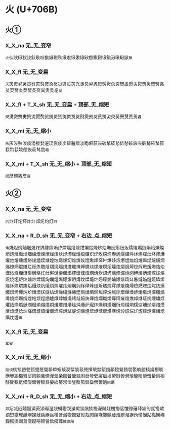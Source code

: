 # 火 (U+706B)

## 火①

### X_X_na 无_无_变窄
`火`伙阦楸狄钬鈥耿吙㷕䋺䎿秋揪唙愀偢踿炚梑鰍鞦锹鍬湫啾瞅䐐`鳅`

### X_X_fl 无_无_变扁
`灭`灾羙㶢菼䆦焤苂㷏焋灸㷫災熧烲炗灮㷭烉灷㥕炅焈㷅荧㶮燓烾焽㶣烮䙳爂煛㷂㷠炃㶪燹炎烎焚炙㶫烡灻灵炛`㷑`

### X_X_fl + T_X_sh 无_无_变扁 + 顶部_无_缩短
`燢`燙㷗㸈㶳㷺烫㷡熃熋煚㶾㸂焂䎡煑焸熨煲㷩炱㷼燛焁熒藀㸑熭㬃㷢`䀆`

### X_X_mi 无_无_缩小 
`疢`灰洃㷦湠痰㵞㨏媝䢠㻏恢倓炭䨂醔羰淡矁㾭荻诙碳揫䂹悐㑞愁篍詼咴脄甃㷇蝵䈐鬏㡑䯼㛶僽拻萩鹙鶖`䵸`

### X_X_mi + T_X_sh 无_无_缩小 + 顶部_无_缩短
`棂`㷴樮盔㷳`㸏`

## 火②

### X_X_na 无_无_变窄
`灲`炞㶥炨炋炸炐邩灹灼灯`炣`

### X_X_na + R_D_sh 无_无_变窄 + 右边_点_缩短
`烠`烍炟熁灿焑煋炵㷒㷾熇煱㶤燐煏炝熜㶰煸煜㷧炥烚㷻炈煼炄炍燆熆煽熴㶽炲爍㷘焇炮烇爋㷆畑燦焐煉爎烃㷨炏㶦㸅燣煄烺爌炽焊炇㷝炿爀焫熀煁㷚炢焬煤炪炑熮爗爟灺燴燻熤焀焌燼㷜煻煌烛煾㷄灱焳㸄㶼燈煍㷣㷹烞爆㶴烣爩煴烅焰熝㷎㷐烷熿焵焍燎焹焜爔烂烁炼燩焓熠煷㷔䙺爜熣㷈炠爊㷋煠焲熐熖燔炫燬焗燖焧煆焮煖烸焅炂㷵㶶烽爤熸㮡㸊烙灴灶熪熥燇煈焻熡燷熯煒熌焴炊炤烵㷰煗燀烑焖煿熚炳燭龦炦烘炾烧爁炬烄煵炒熛燨㶷爛熰燍燪燿㶺煹炆煣熩炷炀燺燘爚㶹煯熂炓烿燵焔熢焼爞焺爅秌焕煟燠焒熳炴炕燰煩㷁㸌炜煝爄㶲烼烨焞㷟炘燏燗燯煫熗煥㷌㷿燃㷓煨烢烗爑爥㷷烐燂㶧炌熑燝烪燧炶熓燥熻燫烯熞䲴煪熵㶯烜焠㷍煘烀焟㷸㸀焃㷲爘焆爣爡煰㸆燒燜燳焨煃炧烦烴焩爐燉㶿㸍熶烤烓㶸炔煇熍爓熾爝燁焪熦煊燋焯烌炡焥煙熽烰爠炻爃焝烻煳熘㷙熔燑炯燶爧熷㷮烩炖爦炉煀㶱燤熉煬烟烆煅㸇烱燸爈烳㶭燽焙㷬爙熕烶焾㶬煂熼煡燌燲爉龽焢烥烒煶烔熎熅熺烬熫㷞煐焿㷪炩燱煓烊爖㸁煺燡㷽熄㸎㶩爏`焷`

### X_X_fl 无_无_变扁
`㷃叜`

### X_X_mi 无_无_缩小
`逖谈`棪掞嵤甇鋄瑩憥營䮼犖䗏䗊濙縈腅䎦焭㩞煢燅錽䤹顲䩳覮醟褮褧啖䑹䊏䜎櫿睒磱鎣談㰊䑞䆱湬餤鶯儝瀅㴴榮赕䁝塋燚㓹䕭䝁䃕㛮㿘埮勞㷉䪯瀯琰㽦晱䎕螢罃剡裧醈扊毯氮倐燄檾膋舕㷀嫈緂簩澇惔鍫賧㶡錟燊禜滎䢯`軂蘮`

### X_X_mi + R_D_sh 无_无_缩小 + 右边_点_缩短
`郯`㷖㓕烕㸋齌瀠藀熲礯灐覢蟧耮覝濚㗵锬飊婒橩濴飈㷥㰔撈廀㦪爒䕰㷯㞀灳㲜㹙歘瀱爕燮㼆髝嶗嬫敥㲭䲏焱橯䶴滅㹚攚夑㷤烖焛顃㘇爨颷蕿薠罽㶈鐒䓎僗蠑煔檆憦嶸鑅朥㸉巆鶑㒌躞嘮颎謍欻癆蔊`搣㽊飚`